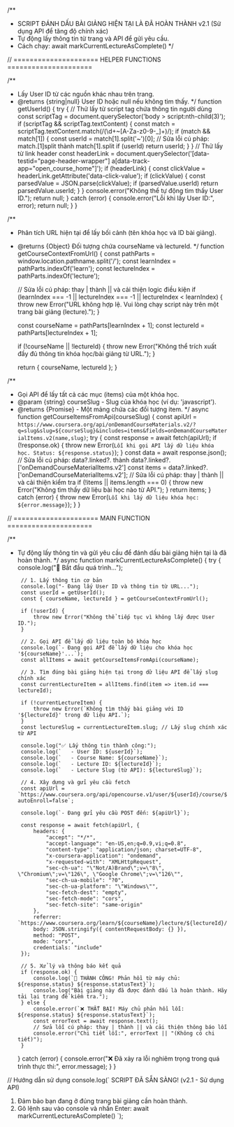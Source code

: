 /**
 * SCRIPT ĐÁNH DẤU BÀI GIẢNG HIỆN TẠI LÀ ĐÃ HOÀN THÀNH v2.1 (Sử dụng API để tăng độ chính xác)
 * Tự động lấy thông tin từ trang và API để gửi yêu cầu.
 * Cách chạy: await markCurrentLectureAsComplete()
 */

// ===================== HELPER FUNCTIONS =====================

/**
 * Lấy User ID từ các nguồn khác nhau trên trang.
 * @returns {string|null} User ID hoặc null nếu không tìm thấy.
 */
function getUserId() {
    try {
        // Thử lấy từ script tag chứa thông tin người dùng
        const scriptTag = document.querySelector('body > script:nth-child(3)');
        if (scriptTag && scriptTag.textContent) {
            const match = scriptTag.textContent.match(/(\d+~[A-Za-z0-9-_]+)/);
            if (match && match[1]) {
                const userId = match[1].split('~')[0]; // Sửa lỗi cú pháp: match.[1]split thành match[1].split
                if (userId) return userId;
            }
        }
        // Thử lấy từ link header
        const headerLink = document.querySelector('[data-testid="page-header-wrapper"] a[data-track-app="open_course_home"]');
        if (headerLink) {
            const clickValue = headerLink.getAttribute('data-click-value');
            if (clickValue) {
                const parsedValue = JSON.parse(clickValue);
                if (parsedValue.userId) return parsedValue.userId;
            }
        }
        console.error("Không thể tự động tìm thấy User ID.");
        return null;
    } catch (error) {
        console.error("Lỗi khi lấy User ID:", error);
        return null;
    }
}

/**
 * Phân tích URL hiện tại để lấy bối cảnh (tên khóa học và ID bài giảng).
 * @returns {Object} Đối tượng chứa courseName và lectureId.
 */
function getCourseContextFromUrl() {
    const pathParts = window.location.pathname.split('/');
    const learnIndex = pathParts.indexOf('learn');
    const lectureIndex = pathParts.indexOf('lecture');

    // Sửa lỗi cú pháp: thay | thành || và cải thiện logic điều kiện
    if (learnIndex === -1 || lectureIndex === -1 || lectureIndex < learnIndex) {
        throw new Error("URL không hợp lệ. Vui lòng chạy script này trên một trang bài giảng (lecture).");
    }

    const courseName = pathParts[learnIndex + 1];
    const lectureId = pathParts[lectureIndex + 1];

    if (!courseName || !lectureId) {
        throw new Error("Không thể trích xuất đầy đủ thông tin khóa học/bài giảng từ URL.");
    }

    return { courseName, lectureId };
}

/**
 * Gọi API để lấy tất cả các mục (items) của một khóa học.
 * @param {string} courseSlug - Slug của khóa học (ví dụ: 'javascript').
 * @returns {Promise<Array>} - Một mảng chứa các đối tượng item.
 */
async function getCourseItemsFromApi(courseSlug) {
    const apiUrl = `https://www.coursera.org/api/onDemandCourseMaterials.v2/?q=slug&slug=${courseSlug}&includes=items&fields=onDemandCourseMaterialItems.v2(name,slug)`;
    try {
        const response = await fetch(apiUrl);
        if (!response.ok) {
            throw new Error(`Lỗi khi gọi API lấy dữ liệu khóa học. Status: ${response.status}`);
        }
        const data = await response.json();
        // Sửa lỗi cú pháp: data?.linked?. thành data?.linked?.['onDemandCourseMaterialItems.v2']
        const items = data?.linked?.['onDemandCourseMaterialItems.v2'];
        // Sửa lỗi cú pháp: thay | thành || và cải thiện kiểm tra
        if (!items || items.length === 0) {
            throw new Error("Không tìm thấy dữ liệu bài học nào từ API.");
        }
        return items;
    } catch (error) {
        throw new Error(`Lỗi khi lấy dữ liệu khóa học: ${error.message}`);
    }
}

// ===================== MAIN FUNCTION =====================

/**
 * Tự động lấy thông tin và gửi yêu cầu để đánh dấu bài giảng hiện tại là đã hoàn thành.
 */
async function markCurrentLectureAsComplete() {
    try {
        console.log("🚀 Bắt đầu quá trình...");

        // 1. Lấy thông tin cơ bản
        console.log("- Đang lấy User ID và thông tin từ URL...");
        const userId = getUserId();
        const { courseName, lectureId } = getCourseContextFromUrl();

        if (!userId) {
            throw new Error("Không thể tiếp tục vì không lấy được User ID.");
        }

        // 2. Gọi API để lấy dữ liệu toàn bộ khóa học
        console.log(`- Đang gọi API để lấy dữ liệu cho khóa học '${courseName}'...`);
        const allItems = await getCourseItemsFromApi(courseName);

        // 3. Tìm đúng bài giảng hiện tại trong dữ liệu API để lấy slug chính xác
        const currentLectureItem = allItems.find(item => item.id === lectureId);

        if (!currentLectureItem) {
            throw new Error(`Không tìm thấy bài giảng với ID '${lectureId}' trong dữ liệu API.`);
        }
        const lectureSlug = currentLectureItem.slug; // Lấy slug chính xác từ API

        console.log("✅ Lấy thông tin thành công:");
        console.log(`   - User ID: ${userId}`);
        console.log(`   - Course Name: ${courseName}`);
        console.log(`   - Lecture ID: ${lectureId}`);
        console.log(`   - Lecture Slug (từ API): ${lectureSlug}`);

        // 4. Xây dựng và gửi yêu cầu fetch
        const apiUrl = `https://www.coursera.org/api/opencourse.v1/user/${userId}/course/${courseName}/item/${lectureId}/lecture/videoEvents/ended?autoEnroll=false`;
        
        console.log(`- Đang gửi yêu cầu POST đến: ${apiUrl}`);

        const response = await fetch(apiUrl, {
            headers: {
                "accept": "*/*",
                "accept-language": "en-US,en;q=0.9,vi;q=0.8",
                "content-type": "application/json; charset=UTF-8",
                "x-coursera-application": "ondemand",
                "x-requested-with": "XMLHttpRequest",
                "sec-ch-ua": "\"Not/A)Brand\";v=\"8\", \"Chromium\";v=\"126\", \"Google Chrome\";v=\"126\"",
                "sec-ch-ua-mobile": "?0",
                "sec-ch-ua-platform": "\"Windows\"",
                "sec-fetch-dest": "empty",
                "sec-fetch-mode": "cors",
                "sec-fetch-site": "same-origin"
            },
            referrer: `https://www.coursera.org/learn/${courseName}/lecture/${lectureId}/${lectureSlug}`,
            body: JSON.stringify({ contentRequestBody: {} }),
            method: "POST",
            mode: "cors",
            credentials: "include"
        });

        // 5. Xử lý và thông báo kết quả
        if (response.ok) {
            console.log(`🎉 THÀNH CÔNG! Phản hồi từ máy chủ: ${response.status} ${response.statusText}`);
            console.log("Bài giảng này đã được đánh dấu là hoàn thành. Hãy tải lại trang để kiểm tra.");
        } else {
            console.error(`❌ THẤT BẠI! Máy chủ phản hồi lỗi: ${response.status} ${response.statusText}`);
            const errorText = await response.text();
            // Sửa lỗi cú pháp: thay | thành || và cải thiện thông báo lỗi
            console.error("Chi tiết lỗi:", errorText || "(Không có chi tiết)");
        }

    } catch (error) {
        console.error("❌ Đã xảy ra lỗi nghiêm trọng trong quá trình thực thi:", error.message);
    }
}

// Hướng dẫn sử dụng
console.log(`
SCRIPT ĐÃ SẴN SÀNG! (v2.1 - Sử dụng API)
1. Đảm bảo bạn đang ở đúng trang bài giảng cần hoàn thành.
2. Gõ lệnh sau vào console và nhấn Enter:
   await markCurrentLectureAsComplete()
`);
